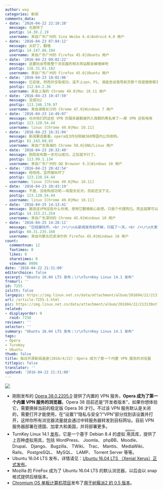 ```yaml
---
author: wxy
categories: 新闻
comments_data:
- date: '2016-04-22 22:10:28'
  message: 也是拼了
  postip: 14.30.2.19
  username: 来自广东广州的 Sina Weibo 6.4|Android 6.0 用户
- date: '2016-04-23 07:04:12'
  message: 太好了。翻墙
  postip: 14.147.86.194
  username: 来自广东广州的 Firefox 45.0|Ubuntu 用户
- date: '2016-04-23 09:02:22'
  message: 这要玩会导致整个浏览器的相关网站都会被墙掉吧
  postip: 116.31.81.182
  username: 来自广东广州的 Firefox 45.0|Ubuntu 用户
- date: '2016-04-23 10:02:06'
  message: 已安装，然而并没有成功，连不上vpn，PS, 谁能告诉我导航页那个百度搜索框怎么移除？
  postip: 112.64.2.36
  username: 来自上海的 Chrome 49.0|Mac 10.11 用户
- date: '2016-04-23 10:47:59'
  message: 没成功2
  postip: 113.246.170.97
  username: 来自湖南长沙的 Chrome 47.0|Windows 7 用户
- date: '2016-04-23 14:49:07'
  message: 也许他们的这些 VPN 的服务器都被列入我朝的黑名单了——那 VPN 还有啥用
  postip: 123.120.54.44
  username: linux [Chrome 49.0|Mac 10.11]
- date: '2016-04-23 16:31:04'
  message: 新闻要连着看。opera在3月份刚被360等国内公司收购。
  postip: 61.143.60.83
  username: 来自广东珠海的 Chrome 50.0|GNU/Linux 用户
- date: '2016-04-23 20:33:49'
  message: 刚刚发布第一天可以成功，之后就不行了。
  postip: 113.99.1.134
  username: 来自广东广州的 QQ Browser 9.3|Windows 10 用户
- date: '2016-04-23 20:42:54'
  message: 哈哈哈，显然被玩坏了
  postip: 123.120.54.44
  username: linux [Chrome 49.0|Mac 10.11]
- date: '2016-04-23 20:43:19'
  message: 不是，没收购成功呢——有股东反对，目前还没下文。
  postip: 123.120.54.44
  username: linux [Chrome 49.0|Mac 10.11]
- date: '2016-04-25 14:13:41'
  message: 据说这VPN没有什么作用，想用它翻墙痴心妄想。只是个代理而已。而且就算可以翻墙，一上线，立马就会被“中国防火墙之父”狗东西和谐掉！！！
  postip: 14.153.21.254
  username: 来自广东深圳的 Chrome 45.0|Windows 10 用户
- date: '2016-04-25 14:28:11'
  message: "已经被玩坏。<br />\r\n从新闻发布到坏掉，只挺了一天。<br />\r\n大家不用再尝试了。"
  postip: 60.31.235.168
  username: 来自内蒙古巴彦淖尔的 Firefox 45.0|Windows 10 用户
count:
  commentnum: 12
  favtimes: 0
  likes: 0
  sharetimes: 0
  viewnum: 8086
date: '2016-04-22 21:31:00'
editorchoice: false
excerpt: "Ubuntu 16.04 LTS 发布；\r\nTurnKey Linux 14.1 发布"
fromurl: ''
id: 7255
islctt: false
largepic: https://img.linux.net.cn/data/attachment/album/201604/22/213130otltemjdweembemm.png
url: /article-7255-1.html
pic: https://img.linux.net.cn/data/attachment/album/201604/22/213130otltemjdweembemm.png.thumb.jpg
related:
- displayorder: 0
  raid: 7258
reviewer: ''
selector: ''
summary: "Ubuntu 16.04 LTS 发布；\r\nTurnKey Linux 14.1 发布"
tags:
- Opera
- TurnKey
- Ubuntu
thumb: false
title: 每日开源新闻速递(2016/4/22)：Opera 成为了第一个内置 VPN 服务的浏览器
titlepic: false
translator: ''
updated: '2016-04-22 21:31:00'
---
```


![](https://img.linux.net.cn/data/attachment/album/201604/22/213130otltemjdweembemm.png)


* 刚刚发布的 [Opera 38.0.2205.0](https://www.opera.com/developer/) 提供了内置的 VPN 服务，**Opera 成为了第一个内置 VPN 服务的浏览器**。Opera 38 目前还是“开发者版本”，如果你想体验它，需要换掉当前的稳定版 Opera 36 才行。不过该 VPN 服务默认是关闭的，需要打开才能使用，在“设置”/“隐私与安全”/“VPN”部分找到该设置并打开，这样你所有浏览器流量就会通过中转服务器转发到目标网址。目前 VPN 服务器部署在德国、加拿大和美国，并将部署更多。
* TurnKey Linux 14.1 [发布](https://www.turnkeylinux.org/blog/14.1-bugfixes-maintenance-and-more)，它是一个基于 Debian 8.4 的虚拟<ruby> 用具 <rp>  （ </rp> <rt>  appliance </rt> <rp>  ） </rp></ruby>库，提供了上百种虚拟用具，包括 WordPress、 Joomla、 phpBB、Moodle、 Drupal、 Django、 Bugzilla、 TWiki、 Trac、 Mantis、 MediaWiki、 Rails、 PostgreSQL、 MySQL、 LAMP、 Torrent Server 等等。
* Ubuntu 16.04 LTS 发布，详情请见：[Ubuntu 16.04 LTS （Xenial Xerus）正式发布](/article-7254-1.html "Ubuntu 16.04 LTS （Xenial Xerus）正式发布")。
* Mozilla 的 FireFox 成为了 Ubuntu 16.04 LTS 的默认浏览器，以后会以 snap 格式提供后继版本。
* [Chromium OS 单板计算机项目](http://www.chromiumosforsbc.org/)发布了[用于树莓派2 的 0.5 版本](http://www.chromiumosforsbc.org/download/)。